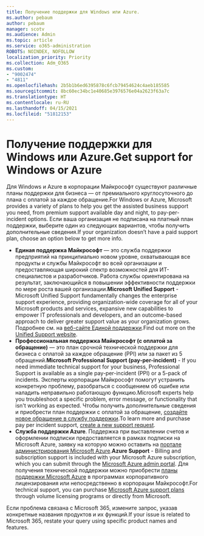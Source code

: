 ```yaml
---
title: Получение поддержки для Windows или Azure.
ms.author: pebaum
author: pebaum
manager: scotv
ms.audience: Admin
ms.topic: article
ms.service: o365-administration
ROBOTS: NOINDEX, NOFOLLOW
localization_priority: Priority
ms.collection: Adm_O365
ms.custom:
- "9002474"
- "4811"
ms.openlocfilehash: 2b5b1b6ed6395878c6fcb79454624c4aeb185585
ms.sourcegitcommit: 8bc60ec34bc1e40685e3976576e04a2623f63a7c
ms.translationtype: HT
ms.contentlocale: ru-RU
ms.lasthandoff: 04/15/2021
ms.locfileid: "51812153"
---
```

# <a name="get-support-for-windows-or-azure"></a><span data-ttu-id="64e1d-102">Получение поддержки для Windows или Azure.</span><span class="sxs-lookup"><span data-stu-id="64e1d-102">Get support for Windows or Azure</span></span>

<span data-ttu-id="64e1d-103">Для Windows и Azure в корпорации Майкрософт существуют различные планы поддержки для бизнеса — от премиального круглосуточного до плана с оплатой за каждое обращение.</span><span class="sxs-lookup"><span data-stu-id="64e1d-103">For Windows or Azure, Microsoft provides a variety of plans to help you get the assisted business support you need, from premium support available day and night, to pay-per-incident options.</span></span> <span data-ttu-id="64e1d-104">Если ваша организация не подписана на платный план поддержки, выберите один из следующих вариантов, чтобы получить дополнительные сведения.</span><span class="sxs-lookup"><span data-stu-id="64e1d-104">If your organization doesn’t have a paid support plan, choose an option below to get more info.</span></span>

- <span data-ttu-id="64e1d-105">**Единая поддержка Майкрософт** — это служба поддержки предприятий на принципиально новом уровне, охватывающая все продукты и службы Майкрософт во всей организации и предоставляющая широкий спектр возможностей для ИТ-специалистов и разработчиков. Работа службы ориентирована на результат, заключающийся в повышении эффективности поддержки по мере роста вашей организации.</span><span class="sxs-lookup"><span data-stu-id="64e1d-105">**Microsoft Unified Support** - Microsoft Unified Support fundamentally changes the enterprise support experience, providing organization-wide coverage for all of your Microsoft products and services, expansive new capabilities to empower IT professionals and developers, and an outcome-based approach to deliver greater support value as your organization grows.</span></span> <span data-ttu-id="64e1d-106">Подробнее см. на [веб-сайте Единой поддержки](https://aka.ms/unified-support).</span><span class="sxs-lookup"><span data-stu-id="64e1d-106">Find out more on the [Unified Support website](https://aka.ms/unified-support).</span></span>
- <span data-ttu-id="64e1d-107">**Профессиональная поддержка Майкрософт (с оплатой за обращение)** — это план срочной технической поддержки для бизнеса с оплатой за каждое обращение (PPI) или за пакет из 5 обращений.</span><span class="sxs-lookup"><span data-stu-id="64e1d-107">**Microsoft Professional Support (pay-per-incident)** - If you need immediate technical support for your business, Professional Support is available as a single pay-per-incident (PPI) or a 5-pack of incidents.</span></span> <span data-ttu-id="64e1d-108">Эксперты корпорации Майкрософт помогут устранить конкретную проблему, разобраться с сообщением об ошибке или наладить неправильно работающую функцию.</span><span class="sxs-lookup"><span data-stu-id="64e1d-108">Microsoft experts help you troubleshoot a specific problem, error message, or functionality that isn't working as expected.</span></span> <span data-ttu-id="64e1d-109">Чтобы получить дополнительные сведения и приобрести план поддержки с оплатой за обращение, [создайте новое обращение в службу поддержки](https://support.microsoft.com/supportforbusiness/productselection).</span><span class="sxs-lookup"><span data-stu-id="64e1d-109">To learn more and purchase pay per incident support, [create a new support request](https://support.microsoft.com/supportforbusiness/productselection).</span></span>
- <span data-ttu-id="64e1d-110">**Служба поддержки Azure**. Поддержка при выставлении счетов и оформлении подписки предоставляется в рамках подписки на Microsoft Azure, заявку на которую можно оставить на [портале администрирования Microsoft Azure](https://portal.azure.com/).</span><span class="sxs-lookup"><span data-stu-id="64e1d-110">**Azure Support** - Billing and subscription support is included with your Microsoft Azure subscription, which you can submit through the [Microsoft Azure admin portal](https://portal.azure.com/).</span></span> <span data-ttu-id="64e1d-111">Для получения технической поддержки можно приобрести [планы поддержки Microsoft Azure](https://azure.microsoft.com/support/plans/) в программах корпоративного лицензирования или непосредственно в корпорации Майкрософт.</span><span class="sxs-lookup"><span data-stu-id="64e1d-111">For technical support, you can purchase [Microsoft Azure support plans](https://azure.microsoft.com/support/plans/) through volume licensing programs or directly from Microsoft.</span></span>

<span data-ttu-id="64e1d-112">Если проблема связана с Microsoft 365, измените запрос, указав конкретные названия продуктов и их функций.</span><span class="sxs-lookup"><span data-stu-id="64e1d-112">If your issue is related to Microsoft 365, restate your query using specific product names and features.</span></span>
